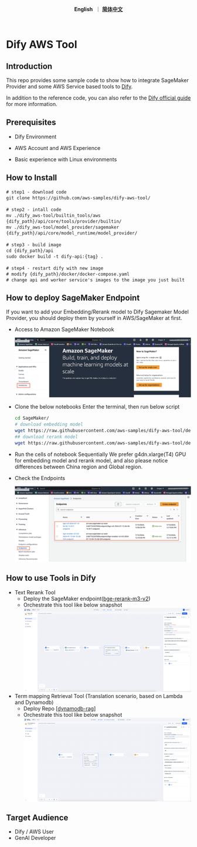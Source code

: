 <p align="center">
    &nbsp<strong>English</strong>&nbsp ｜ <a href="README_ZH.md"><strong>简体中文</strong></a>&nbsp 
</p>
<br>

# Dify AWS Tool

## Introduction
This repo provides some sample code to show how to integrate SageMaker Provider and some AWS Service based tools to [Dify](https://github.com/langgenius/dify). 

In addition to the reference code, you can also refer to the [Dify official guide](https://docs.dify.ai/guides/tools/quick-tool-integration) for more information.



## Prerequisites

- Dify Environment

- AWS Account and AWS Experience

- Basic experience with Linux environments

  

## How to Install

```
# step1 - download code
git clone https://github.com/aws-samples/dify-aws-tool/

# step2 - intall code
mv ./dify_aws-tool/builtin_tools/aws {dify_path}/api/core/tools/provider/builtin/
mv ./dify_aws-tool/model_provider/sagemaker {dify_path}/api/core/model_runtime/model_provider/

# step3 - build image
cd {dify_path}/api
sudo docker build -t dify-api:{tag} .

# step4 - restart dify with new image
# modify {dify_path}/docker/docker-compose.yaml
# change api and worker service's images to the image you just built
```



## How to deploy SageMaker Endpoint

If you want to add your Embedding/Rerank model to Dify Sagemaker Model Provider, you should deploy them by yourself in AWS/SageMaker at first.

- Access to Amazon SageMaker Notebook

    ![notebook](./snapshots/notebook_entry.png)

- Clone the below notebooks
    Enter the terminal, then run below script
    ```bash
    cd SageMaker/
    # download embedding model
    wget https://raw.githubusercontent.com/aws-samples/dify-aws-tool/dev/notebook/bge-embedding-m3-deploy.ipynb
    ## download rerank model
    wget https://raw.githubusercontent.com/aws-samples/dify-aws-tool/dev/notebook/bge-reranker-v2-m3-deploy.ipynb
    ```
- Run the cells of notebook Sequentially
    We prefer g4dn.xlarge(T4) GPU for embedding model and rerank model, and also please notice differences between China region and Global region.

- Check the Endpoints
  
  ![endpoint](./snapshots/endpoint_entry.png)
  


## How to use Tools in Dify

- Text Rerank Tool 
    - Deploy the SageMaker endpoint([bge-rerank-m3-v2](https://github.com/aws-samples/dify-aws-tool/blob/dev/notebook/bge-reranker-v2-m3-deploy.ipynb))
    - Orchestrate this tool like below snapshot
        ![Rerank](./snapshots/rerank.png)
- Term mapping Retrieval Tool (Translation scenario, based on Lambda and Dynamodb)
    - Deploy Repo [[dynamodb-rag](https://github.com/ybalbert001/dynamodb-rag/tree/translate)] 
    - Orchestrate this tool like below snapshot
        ![Term_Retrieval](./snapshots/term_retrieval.png)
    

## Target Audience

- Dify / AWS User
- GenAI Developer